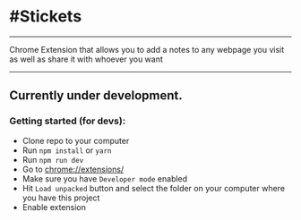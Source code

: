 # #Stickets

---

Chrome Extension that allows you to add a notes to any webpage you visit as well as share it with whoever you want

---

## Currently under development.

### Getting started (for devs):

- Clone repo to your computer
- Run `npm install` or `yarn`
- Run `npm run dev`
- Go to [chrome://extensions/](chrome://extensions/)
- Make sure you have `Developer mode` enabled
- Hit `Load unpacked` button and select the folder on your computer where you have this project
- Enable extension
